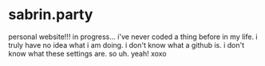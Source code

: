 # sabrin.party
 personal website!!! in progress... i've never coded a thing before in my life. i truly have no idea what i am doing. i don't know what a github is. i don't know what these settings are. so uh. yeah! xoxo